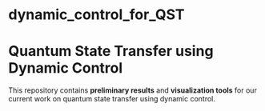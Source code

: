 # dynamic_control_for_QST
# Quantum State Transfer using Dynamic Control

This repository contains **preliminary results** and **visualization tools** for our current work on quantum state transfer using dynamic control.
